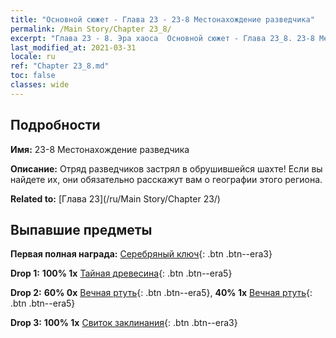 ```yaml
---
title: "Основной сюжет - Глава 23 - 23-8 Местонахождение разведчика"
permalink: /Main Story/Chapter 23_8/
excerpt: "Глава 23 - 8. Эра хаоса  Основной сюжет - Глава 23_8. 23-8 Местонахождение разведчика"
last_modified_at: 2021-03-31
locale: ru
ref: "Chapter 23_8.md"
toc: false
classes: wide
---
```


## Подробности

 **Имя:** 23-8 Местонахождение разведчика

 **Описание:** Отряд разведчиков застрял в обрушившейся шахте! Если вы найдете их, они обязательно расскажут вам о географии этого региона.

 **Related to:** [Глава 23](/ru/Main Story/Chapter 23/)

## Выпавшие предметы

 **Первая полная награда:** [Серебряный ключ](/ru/Items/con_693/){: .btn .btn--era3}

 **Drop 1:** **100% 1x** [Тайная древесина](/ru/Items/mat_76/){: .btn .btn--era5}

 **Drop 2:** **60% 0x** [Вечная ртуть](/ru/Items/mat_70/){: .btn .btn--era5}, **40% 1x** [Вечная ртуть](/ru/Items/mat_70/){: .btn .btn--era5}

 **Drop 3:** **100% 1x** [Свиток заклинания](/ru/Items/con_694/){: .btn .btn--era3}

